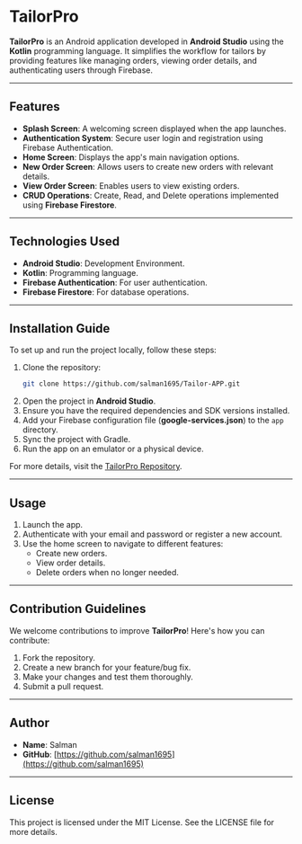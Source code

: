 
# **TailorPro**

**TailorPro** is an Android application developed in **Android Studio** using the **Kotlin** programming language. It simplifies the workflow for tailors by providing features like managing orders, viewing order details, and authenticating users through Firebase.

---

## **Features**

- **Splash Screen**: A welcoming screen displayed when the app launches.
- **Authentication System**: Secure user login and registration using Firebase Authentication.
- **Home Screen**: Displays the app's main navigation options.
- **New Order Screen**: Allows users to create new orders with relevant details.
- **View Order Screen**: Enables users to view existing orders.
- **CRUD Operations**: Create, Read, and Delete operations implemented using **Firebase Firestore**.

---

## **Technologies Used**

- **Android Studio**: Development Environment.
- **Kotlin**: Programming language.
- **Firebase Authentication**: For user authentication.
- **Firebase Firestore**: For database operations.

---

## **Installation Guide**

To set up and run the project locally, follow these steps:

1. Clone the repository:
   ```bash
   git clone https://github.com/salman1695/Tailor-APP.git
   ```
2. Open the project in **Android Studio**.
3. Ensure you have the required dependencies and SDK versions installed.
4. Add your Firebase configuration file (**google-services.json**) to the `app` directory.
5. Sync the project with Gradle.
6. Run the app on an emulator or a physical device.

For more details, visit the [TailorPro Repository](https://github.com/salman1695/Tailor-APP/tree/main).

---

## **Usage**

1. Launch the app.
2. Authenticate with your email and password or register a new account.
3. Use the home screen to navigate to different features:
   - Create new orders.
   - View order details.
   - Delete orders when no longer needed.

---

## **Contribution Guidelines**

We welcome contributions to improve **TailorPro**! Here's how you can contribute:

1. Fork the repository.
2. Create a new branch for your feature/bug fix.
3. Make your changes and test them thoroughly.
4. Submit a pull request.

---

## **Author**

- **Name**: Salman  
- **GitHub**: [https://github.com/salman1695](https://github.com/salman1695)

---

## **License**

This project is licensed under the MIT License. See the LICENSE file for more details.
